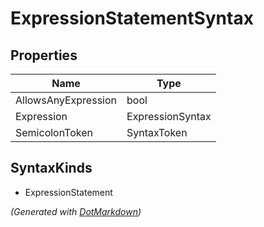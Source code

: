 # ExpressionStatementSyntax

## Properties

| Name                | Type             |
| ------------------- | ---------------- |
| AllowsAnyExpression | bool             |
| Expression          | ExpressionSyntax |
| SemicolonToken      | SyntaxToken      |

## SyntaxKinds

* ExpressionStatement

*\(Generated with [DotMarkdown](http://github.com/JosefPihrt/DotMarkdown)\)*